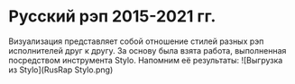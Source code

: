 # Русский рэп 2015-2021 гг. 

Визуализация представляет собой отношение стилей разных рэп исполнителей друг к другу. За основу была взята работа, выполненная посредством инструмента Stylo. Напомним её результаты: 
![Выгрузка из Stylo](RusRap Stylo.png)
